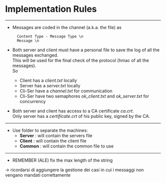 # Implementation Rules
---

+ Messages are coded in the channel (a.k.a. the file) as 

		 
		Content Type - Message Type \n
		Message \n
		

+ Both server and client must have a personal file to save the log of all the messages exchanged.   
This will be used for the final check of the protocol (hmac of all the messages).  
So
	+ Client has a *client.txt* locally
	+ Server has a *server.txt* locally
	+ Cli-Ser have a *channel.txt* for communication
	+ Cli-Ser have two semaphores *ok_client.txt* and *ok_server.txt* for concurrency

+ Both server and client has access to a CA certificate *ca.crt*.  
Only server has a *certificate.crt* of his public key, signed by the CA.


---

+ Use folder to separate the machines:
	+ **Server** : will contain the servers file
	+ **Client** : will contain the client file 
	+ **Common** : will contain the common file to use

---


+ REMEMBER (ALE) fix the max length of the string

-> ricordarsi di aggiungere la gestione dei casi in cui i messaggi non vengano mandati correttamente







